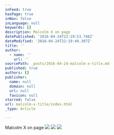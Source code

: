 ```yaml
---
inFeed: true
hasPage: true
inNav: false
inLanguage: null
keywords: []
description: Malcolm X on page
datePublished: '2016-04-24T22:19:53.748Z'
dateModified: '2016-04-24T22:19:40.307Z'
title: ''
author:
  - name: ''
    url: ''
sourcePath: _posts/2016-04-24-malcolm-x-title.md
published: true
authors: []
publisher:
  name: null
  domain: null
  url: null
  favicon: null
starred: false
url: malcolm-x-title/index.html
_type: Article

---
```

Malcolm X on page
![](https://s3-us-west-2.amazonaws.com/the-grid-img/p/22db6310acde1242d7f104c690a4a9c6e9678faa.jpg)
![](https://the-grid-user-content.s3-us-west-2.amazonaws.com/b07c02d0-aacb-459e-9fc4-4f96cb853653.jpg)
![](https://the-grid-user-content.s3-us-west-2.amazonaws.com/70b55b71-e00a-486d-abf6-35c789f7f9e9.jpg)
